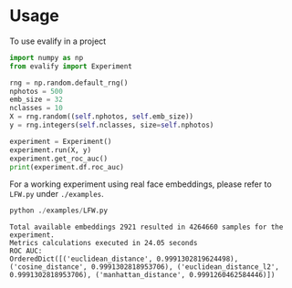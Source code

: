 # Usage

To use evalify in a project

```python
import numpy as np
from evalify import Experiment

rng = np.random.default_rng()
nphotos = 500
emb_size = 32
nclasses = 10
X = rng.random((self.nphotos, self.emb_size))
y = rng.integers(self.nclasses, size=self.nphotos)

experiment = Experiment()
experiment.run(X, y)
experiment.get_roc_auc()
print(experiment.df.roc_auc)
```

For a working experiment using real face embeddings, please refer to `LFW.py` under `./examples`.

```python
python ./examples/LFW.py
```
```
Total available embeddings 2921 resulted in 4264660 samples for the experiment.
Metrics calculations executed in 24.05 seconds
ROC AUC:
OrderedDict([('euclidean_distance', 0.9991302819624498), ('cosine_distance', 0.9991302818953706), ('euclidean_distance_l2', 0.9991302818953706), ('manhattan_distance', 0.9991260462584446)])
```
